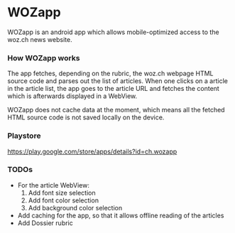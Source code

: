 WOZapp
======

WOZapp is an android app which allows mobile-optimized access to the woz.ch news website.


### How WOZapp works

The app fetches, depending on the rubric, the woz.ch webpage HTML source code and parses out the list of articles. When one clicks on a article in the article list, the app goes to the article URL and fetches the content which is afterwards displayed in a WebView.

WOZapp does not cache data at the moment, which means all the fetched HTML source code is not saved locally on the device.


### Playstore
https://play.google.com/store/apps/details?id=ch.wozapp



### TODOs

* For the article WebView:
    1. Add font size selection
    2. Add font color selection
    3. Add background color selection
* Add caching for the app, so that it allows offline reading of the articles
* Add Dossier rubric 




